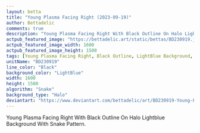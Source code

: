 ```yaml
---
layout: betta
title: "Young Plasma Facing Right (2023-09-19)"
author: Bettadelic
comments: true
description: "Young Plasma Facing Right With Black Outline On Halo Lightblue Background With Snake Pattern."
actpub_featured_image: "https://bettadelic.art/static/bettas/BD230919.jpg"
actpub_featured_image_width: 1600
actpub_featured_image_height: 1500
tags: [Young Plasma Facing Right, Black Outline, LightBlue Background, Halo Background Pattern, Snake Pattern, September 2023]
unitName: "BD230919"
line_color: "Black"
background_color: "LightBlue"
width: 1600
height: 1500
algorithm: "Snake"
background_type: "Halo"
deviantart: "https://www.deviantart.com/bettadelic/art/BD230919-Young-Plasma-Facing-Right-2023-09-19-983507407"
---
```


Young Plasma Facing Right With Black Outline On Halo Lightblue Background With Snake Pattern.
